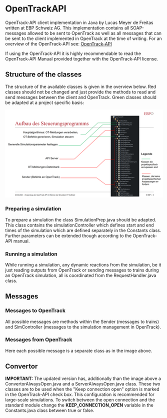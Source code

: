 # OpenTrackAPI
OpenTrack-API client implementation in Java by Lucas Meyer de Freitas written at EBP Schweiz AG. 
This implementation contains all SOAP-messages allowed to be sent to OpenTrack as well as all messages that can be sent
to the client implemented in OpenTrack at the time of writing. For an overview of the OpenTrack-API see: 
[OpenTrack-API](http://www.opentrack.ch/opentrack/opentrack_e/api/opentrack_api_e.html)

If using the OpenTrack-API it is highly recommendable to read the OpenTrack-API Manual provided together with the OpenTrack-API license.

## Structure of the classes
The structure of the available classes is given in the overview below. Red classes should not be changed and just provide the methods to read and send messages between the client and OpenTrack. Green classes should be adapted at a project specific basis: 

![ImageInfo](https://github.com/mflucas/OpenTrackAPI/blob/master/Images/Structure.PNG)

### Preparing a simulation
To prepare a simulation the class SimulationPrep.java should be adapted. This class contains the simulationController which defines start and end times of the simulation which are defined separately in the Constants class. Further parameters can be extended though according to the OpenTrack-API manual. 

### Running a simulation
While running a simulation, any dynamic reactions from the simulation, be it just reading outputs from OpenTrack or sending messages to trains during an OpenTrack simulation, all is coordinated from the RequestHandler.java class. 

## Messages 
### Messages to OpenTrack
All possible messages are methods within the Sender (messages to trains) and SimController (messages to the simulation management in OpenTrack).

### Messages from OpenTrack
Here each possible message is a separate class as in the image above. 

## Convertor 
**IMPORTANT:** The updated version has, additionally than the image above a ConvertorAlwaysOpen.java and a ServerAlwaysOpen.java class. 
These two classes are to be used when the "Keep connection open" option is marked in the OpenTrack-API check box. This configuration is recommended for large-scale simulations. 
To switch between the open connection and the standard module change the **KEEP_CONNECTION_OPEN** variable in the Constants.java class between true or false. 
